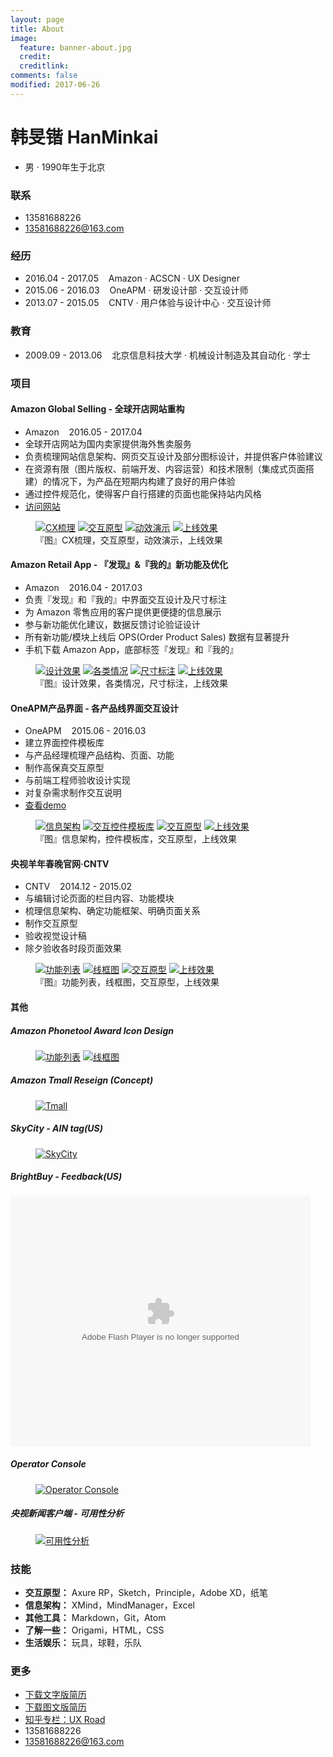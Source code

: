 ```yaml
---
layout: page
title: About
image:
  feature: banner-about.jpg
  credit:
  creditlink:
comments: false
modified: 2017-06-26
---
```

# 韩旻锴 HanMinkai
* 男 · 1990年生于北京

### 联系
* 13581688226
* <a href="mailto:13581688226@163.com">13581688226@163.com</a>

### 经历
* 2016.04 - 2017.05  &nbsp;&nbsp;  Amazon · ACSCN · UX Designer
* 2015.06 - 2016.03  &nbsp;&nbsp;  OneAPM · 研发设计部 · 交互设计师
* 2013.07 - 2015.05  &nbsp;&nbsp;  CNTV · 用户体验与设计中心 · 交互设计师

### 教育
* 2009.09 - 2013.06  &nbsp;&nbsp;  北京信息科技大学 · 机械设计制造及其自动化 · 学士

### 项目

#### Amazon Global Selling - 全球开店网站重构
* Amazon  &nbsp;&nbsp;  2016.05 - 2017.04
* 全球开店⽹站为国内卖家提供海外售卖服务
* 负责梳理⽹站信息架构、⽹页交互设计及部分图标设计，并提供客户体验建议
* 在资源有限（图⽚版权、前端开发、内容运营）和技术限制（集成式页⾯搭建）的情况下，为产品在短期内构建了良好的⽤户体验
* 通过控件规范化，使得客户⾃⾏搭建的页⾯也能保持站内风格
* <a href="https://gs.amazon.cn/" target="1_blank">访问网站</a>

<figure class="half">
  <a href="/images/About/project_01.png"><img src="/images/About/project_01.png" alt="CX梳理"></a>
  <a href="/images/About/project_02.png"><img src="/images/About/project_02.png" alt="交互原型"></a>
  <a href="/images/About/project_03.gif"><img src="/images/About/project_03.gif" alt="动效演示"></a>
  <a href="/images/About/project_04.png"><img src="/images/About/project_04.png" alt="上线效果"></a>
  <figcaption>『图』CX梳理，交互原型，动效演示，上线效果</figcaption>
</figure>


#### Amazon Retail App - 『发现』&『我的』新功能及优化
* Amazon  &nbsp;&nbsp;  2016.04 - 2017.03
* 负责『发现』和『我的』中界⾯交互设计及尺⼨标注
* 为 Amazon 零售应⽤的客户提供更便捷的信息展⽰
* 参与新功能优化建议，数据反馈讨论验证设计
* 所有新功能/模块上线后 OPS(Order Product Sales) 数据有显著提升
* ⼿机下载 Amazon App，底部标签『发现』和『我的』

<figure class="half">
  <a href="/images/About/project_11.png"><img src="/images/About/project_11.png" alt="设计效果"></a>
  <a href="/images/About/project_12.png"><img src="/images/About/project_12.png" alt="各类情况"></a>
  <a href="/images/About/project_13.png"><img src="/images/About/project_13.png" alt="尺寸标注"></a>
  <a href="/images/About/project_14.png"><img src="/images/About/project_14.png" alt="上线效果"></a>
	<figcaption>『图』设计效果，各类情况，尺寸标注，上线效果</figcaption>
</figure>


#### OneAPM产品界面 - 各产品线界⾯交互设计
* OneAPM  &nbsp;&nbsp;  2015.06 - 2016.03
* 建立界面控件模板库
* 与产品经理梳理产品结构、页面、功能
* 制作高保真交互原型
* 与前端工程师验收设计实现
* 对复杂需求制作交互说明
* <a href="https://mi.oneapm.com/mobile/app#/" target="2_blank">查看demo</a>

<figure class="half">
  <a href="/images/About/project_21.png"><img src="/images/About/project_21.png" alt="信息架构"></a>
  <a href="/images/About/project_22.png"><img src="/images/About/project_22.png" alt="交互控件模板库"></a>
  <a href="/images/About/project_23.png"><img src="/images/About/project_23.png" alt="交互原型"></a>
  <a href="/images/About/project_24.png"><img src="/images/About/project_24.png" alt="上线效果"></a>
  <figcaption>『图』信息架构，控件模板库，交互原型，上线效果</figcaption>
</figure>


#### 央视羊年春晚官网·CNTV
* CNTV  &nbsp;&nbsp;  2014.12 - 2015.02
* 与编辑讨论页面的栏目内容、功能模块
* 梳理信息架构、确定功能框架、明确页面关系
* 制作交互原型
* 验收视觉设计稿
* 除夕验收各时段页面效果

<figure class="half">
  <a href="/images/About/project_31.png"><img src="/images/About/project_31.png" alt="功能列表"></a>
  <a href="/images/About/project_32.png"><img src="/images/About/project_32.png" alt="线框图"></a>
  <a href="/images/About/project_33.gif"><img src="/images/About/project_33.gif" alt="交互原型"></a>
  <a href="/images/About/project_34.png"><img src="/images/About/project_34.png" alt="上线效果"></a>
  <figcaption>『图』功能列表，线框图，交互原型，上线效果</figcaption>
</figure>


#### 其他
##### Amazon Phonetool Award Icon Design
<figure class="half">
  <a href="/images/About/project_a1.jpg"><img src="/images/About/project_a1.jpg" alt="功能列表"></a>
  <a href="/images/About/project_a2.jpg"><img src="/images/About/project_a2.jpg" alt="线框图"></a>
  <figcaption></figcaption>
</figure>

##### Amazon Tmall Reseign (Concept)
<figure>
	<a href="/images/About/project_b.png"><img src="/images/About/project_b.png" alt="Tmall"></a>
	<figcaption></figcaption>
</figure>

##### SkyCity - AIN tag(US)
<figure>
	<a href="/images/About/project_c.png"><img src="/images/About/project_c.png" alt="SkyCity"></a>
	<figcaption></figcaption>
</figure>

##### BrightBuy - Feedback(US)
<embed src='http://player.youku.com/player.php/sid/XMjg1NDUyOTM4MA==/v.swf' allowFullScreen='true' quality='high' width='480' height='400' align='middle' allowScriptAccess='always' type='application/x-shockwave-flash'>

##### Operator Console
<figure>
	<a href="/images/About/project_e.png"><img src="/images/About/project_e.png" alt="Operator Console"></a>
	<figcaption></figcaption>
</figure>

##### 央视新闻客户端 - 可用性分析
<figure>
	<a href="/images/About/project_f.png"><img src="/images/About/project_f.png" alt="可用性分析"></a>
	<figcaption></figcaption>
</figure>

### 技能
* **交互原型：** Axure RP，Sketch，Principle，Adobe XD，纸笔
* **信息架构：** XMind，MindManager，Excel
* **其他工具：** Markdown，Git，Atom
* **了解一些：** Origami，HTML，CSS
* **⽣活娱乐：** 玩具，球鞋，乐队

### 更多
* <a href="/韩旻锴_UXD_27岁.pdf" target="3_blank">下载文字版简历</a>
* <a href="/韩旻锴_UXD_27岁_Portfolio.pdf" target="4_blank">下载图文版简历</a>
* <a href="https://zhuanlan.zhihu.com/robotu" target="5_blank">知乎专栏：UX Road</a>
* 13581688226
* <a href="mailto:13581688226@163.com">13581688226@163.com</a>
